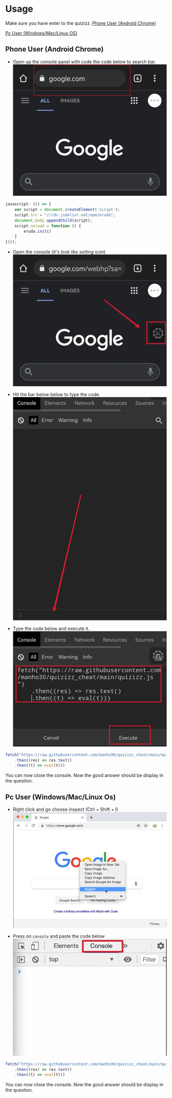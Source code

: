 # Usage
Make sure you have enter to the quizizz.
[Phone User (Android Chrome)](https://github.com/manho30/quizizz_cheat#phone-user-android-chrome)

[Pc User (Windows/Mac/Linux OS)](https://github.com/manho30/quizizz_cheat#pc-user-windowsmaclinux-os)



## Phone User (Android Chrome)
- Open up the console panel with code the code below to search bar.
![img](https://raw.githubusercontent.com/manho30/quizizz_cheat/main/assets/figure1.jpg)
``` javascript
javascript: (() => {
    var script = document.createElement('script');
    script.src = "//cdn.jsdelivr.net/npm/eruda";
    document.body.appendChild(script);
    script.onload = function () {
        eruda.init()
    }
})();
```

- Open the console (_it's look like setting icon_) 
![img](https://raw.githubusercontent.com/manho30/quizizz_cheat/main/assets/figure2.jpg)

- Hit the bar below below to type the code. 
![img](https://raw.githubusercontent.com/manho30/quizizz_cheat/main/assets/figure3.jpg)

- Type the code below and execute it. 
![img](https://raw.githubusercontent.com/manho30/quizizz_cheat/main/assets/figure4.jpg)
```JavaScript
fetch("https://raw.githubusercontent.com/manho30/quizizz_cheat/main/quizizz.js")
    .then((res) => res.text()
    .then((t) => eval(t)))
```

You can now close the console. Now the good answer should be display in the question.


## Pc User (Windows/Mac/Linux Os)

- Right click and go choose inspect (Ctrl + Shift + I)
![img](https://raw.githubusercontent.com/manho30/quizizz_cheat/main/assets/figure5.jpg)

- Press on `console` and paste the code below
![img](https://raw.githubusercontent.com/manho30/quizizz_cheat/main/assets/figure6.jpg)

``` javascript
fetch("https://raw.githubusercontent.com/manho30/quizizz_cheat/main/quizizz.js")
    .then((res) => res.text()
    .then((t) => eval(t)))
```

You can now close the console. Now the good answer should be display in the question. 
